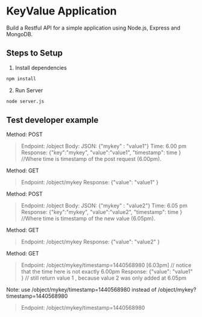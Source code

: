 # KeyValue Application

Build a Restful API for a simple application using Node.js, Express and MongoDB.

## Steps to Setup

1. Install dependencies

```bash
npm install
```

2. Run Server

```bash
node server.js
```


## Test developer example

Method: POST
> Endpoint: /object
> Body: JSON: {"mykey" : "value1"}
> Time: 6.00 pm
> Response: {"key":"mykey", "value":"value1", "timestamp": time } //Where time is timestamp of the post request (6.00pm).

Method: GET
> Endpoint: /object/mykey
> Response: {"value": "value1" }

Method: POST
> Endpoint: /object
> Body: JSON: {"mykey" : "value2"}
> Time: 6.05 pm
> Response: {"key":"mykey", "value":"value2", "timestamp": time } //Where time is timestamp of the new value (6.05pm).

Method: GET
> Endpoint: /object/mykey
> Response: {"value": "value2" }

Method: GET
> Endpoint: /object/mykey/timestamp=1440568980 [6.03pm] // notice that the time here is not exactly 6.00pm
> Response: {"value": "value1" } // still return value 1 , because value 2 was only added at 6.05pm

Note: use /object/mykey/timestamp=1440568980 instead of  /object/mykey?timestamp=1440568980
>Endpoint: /object/mykey/timestamp=1440568980
